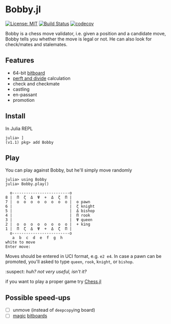 # Bobby.jl

[![License: MIT](https://img.shields.io/badge/License-MIT-yellow.svg)](https://opensource.org/licenses/MIT)
[![Build Status](https://travis-ci.org/alemelis/Bobby.jl.svg?branch=master)](https://travis-ci.org/alemelis/Bobby.jl)
[![codecov](https://codecov.io/gh/alemelis/Bobby.jl/branch/master/graph/badge.svg)](https://codecov.io/gh/alemelis/Bobby.jl)

Bobby is a chess move validator, i.e. given a position and a candidate move, Bobby tells you whether the move is legal or not. He can also look for check/mates and stalemates.

## Features
- 64-bit [bitboard](https://www.chessprogramming.org/Bitboards)
- [perft and divide](http://www.rocechess.ch/perft.html) calculation
- check and checkmate
- castling
- en-passant
- promotion

## Install

In Julia REPL

```
julia> ]
(v1.1) pkg> add Bobby
```

## Play
You can play against Bobby, but he'll simply move randomly

```
julia> using Bobby
julia> Bobby.play()

  o-------------------------o
8 |  Π  ζ  Δ  Ψ  +  Δ  ζ  Π |
7 |  o  o  o  o  o  o  o  o |  o pawn
6 |                         |  ζ knight
5 |                         |  Δ bishop
4 |                         |  Π rook
3 |                         |  Ψ queen
2 |  o  o  o  o  o  o  o  o |  + king
1 |  Π  ζ  Δ  Ψ  +  Δ  ζ  Π |
  o-------------------------o
   a  b  c  d  e  f  g  h
white to move
Enter move:

```

Moves should be entered in UCI format, e.g. `e2 e4`. In case a pawn can be promoted, you'll asked to type `queen`, `rook`, k`night`, or `bishop`.


:suspect: _huh? not very useful, isn't it?_

if you want to play a proper game try [Chess.jl](https://github.com/abahm/Chess.jl)

## Possible speed-ups
- [ ] unmove (instead of `deepcopy`ing board)
- [ ] [magic](http://pradu.us/old/Nov27_2008/Buzz/research/magic/Bitboards.pdf) [bitboards](https://www.chessprogramming.org/Magic_Bitboards)
